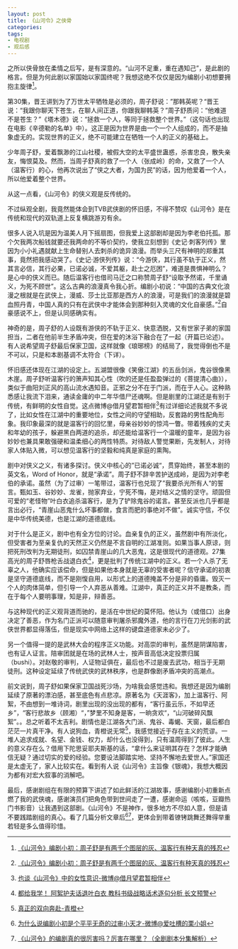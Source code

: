 ```yaml
---
layout: post
title: 《山河令》之侠骨
categories: 
tags:
- 电视剧
- 观后感
---
```


之所以侠骨放在柔情之后写，是有深意的。“山河不足重，重在遇知己”，是此剧的格言。但是为何此剧以家国始以家国终呢？我想这绝不仅仅是因为编剧小初想要拥抱主旋律[^1]。

第30集，晋王讲到为了万世太平牺牲是必须的，周子舒说：”那韩英呢？“晋王说：“我跟你聊天下苍生，在聊人间正道，你跟我聊韩英？”周子舒质问：“他难道不是苍生？”《塔木德》说：“拯救一个人，等同于拯救整个世界。”（这句话也出现在电影《辛德勒的名单》中）。这正是因为世界是由一个一个人组成的，而不是抽象虚无的。实现世界的正义，绝不可能建立在牺牲一个人的正义的基础上。

少年周子舒，爱着飘渺的江山社稷，被假大空的太平盛世蛊惑，杀害忠良，散失亲友，悔恨莫及。然而，当周子舒真的救了一个人（张成岭）的命，又救了一个人（温客行）的心，他再次说出了“侠之大者，为国为民”的话，因为他爱着一个人，所以他爱着整个世界。

从这一点看，《山河令》的侠义观是反传统的。

不过纵观全剧，我竟然能体会到TVB武侠剧的怀旧感，不得不赞叹《山河令》是在传统和现代的双轨道上反复横跳游刃有余。

很多人说入坑是因为温美人月下摇扇图，但我爱上这部剧却是因为李老伯托孤。那个欠我两次船钱就要还我两命的不等价契约，使我立刻想到《史记·刺客列传》里因为小小礼遇就献上生命替别人去刺杀的诡异浪漫。而举头三尺有神明的郑重其事，竟然把我感动哭了。《史记·游侠列传》说：“今游侠，其行虽不轨于正义，然其言必信，其行必果，已诺必诚，不爱其躯，赴士之厄困”，难道是畏惧神明么？是心中的侠义而已。随后温客行也借司马迁之口称赞周子舒“设取予然诺，千里诵义，为死不顾世”。这么古典的浪漫真令我心折。编剧小初说：“中国的古典文化浪漫之根就是在武侠上，漫威、莎士比亚那是西方人的浪漫，可是我们的浪漫就是碧血照丹青，中国人真的只有在武侠中才能体会到那种刻入灵魂的文化自豪感。”[^1]自豪感说不上，但是认同感确实有。

神奇的是，周子舒的人设既有游侠的不轨于正义、快意洒脱，又有世家子弟的家国担当，二者在他前半生矛盾冲突，但在爱的沐浴下融合在了一起（开篇已论述）。有人说希望周子舒最后保家卫国，这样就像《琅琊榜》的结局了，我觉得倒也不是不可以，只是和本剧基调不太符合（下详）。

怀旧感还体现在江湖的设定上。五湖盟很像《笑傲江湖》的五岳剑派，鬼谷很像黑木崖。周子舒听温客行的箫声知其心性（吹的还是任盈盈弹过的《菩提清心曲》），类似于曲阳刘正风的高山流水遇知音。正邪之分不在于门派，而在于人心。这种熟悉感让我流下泪来，通读金庸的中二年华借尸还魂啊。但是剧里的江湖还是有别于传统，有鲜明的女性自觉。这点微博@借月望君暂相伴[^2]有过详细论述我就不多说了，比如女性在江湖中的重要地位，女性之间的守望相助，反套路的男性配角形象。我印象最深的就是温客行的回忆里，母亲谷妙妙的惊鸿一瞥。带着残疾的丈夫和年幼的孩子，躲避黑白两道的追杀，却还能给温客行一个温暖的童年，是因为谷妙妙也兼具果敢强硬和温柔细心的两性特质。对待敌人警觉果断，先发制人，对待家人体贴入微，可以想见温客行的坚毅和纯真是家庭的熏陶。

剧中对侠义之义，有诸多探讨。侠义中核心的”已诺必诚“，贯穿始终，甚至本剧的英文名，Word of Honor，就是“承诺”。周子舒不辞辛苦护送成岭，是因为对李老伯的承诺。虽然（为了过审）一笔带过，温客行也兑现了”我要杀光所有人“的誓言。甄如玉、谷妙妙、龙雀，抛家弃业，宁死不悔，是对结义之情的坚守。顽固但可爱的“老怪物”叶白衣追杀温客行，是为了铲除鬼谷的诺言。甚至反派也几乎都是言出必行，“青崖山恶鬼什么坏事都做，食言而肥的事绝对不做”。诚实守信，不仅是中华传统美德，也是江湖的道德底线。

对于什么是正义，剧中也有全方位的讨论。血亲复仇的正义，虽然剧中有所淡化，但受害者为至亲复仇的天然正义仍然是不言自明的江湖准则。如果当事人原谅，则把死刑改判为无期徒刑，如囚禁青崖山的几大恶鬼，这是很现代的道德观。27集高光的周子舒唇枪舌战退白衣[^3]，更是批判了传统江湖中的正义。若一个人杀了无辜之人，他确实应该偿命，但是如果他本身就是无辜的受害者呢？信守承诺的初衷是坚守道德底线，而不是刚愎自用，以形式上的道德掩盖不分是非的昏庸。毁灭一个人的肉体简单，但引导一个人弃恶从善难。江湖中，真正的正义并不是教条，而在于每个人要明事理，知是非，辩善恶。

与这种现代的正义观背道而驰的，是活在中世纪的莫怀阳。他认为（或借口）出身决定了善恶，作为名门正派可以随意审判屠杀邪魔外道，他的言行在刀光剑影的武侠世界都显得落伍，但是现实中网络上这样的键盘道德家未必少了。

另一个值得一提的是武林大会的程序正义功能。对高崇的审判，虽然是阴谋陷害，也有证人证言。陪审团就是在场的武林人士，按声音高低决定投票归属（bushi）。对赵敬的审判，人证物证俱在，最后也不过是废去武功，相当于无期徒刑。这种设定延续了传统武侠的武林秩序，也是群像剧矛盾冲突的高潮点。

前文说到，周子舒如果保家卫国战死沙场，为啥我会感觉违和。我想还是因为编剧延续了原著的漂泊感，甚至底色有点悲凉。原著名为《天涯客》，加上温客行、阿絮，不由想到一堆诗词，剧里出现的没出现的都有，“客行虽云乐，不如早还乡”，“客行悲故乡（顾湘）“，”梦里不知身是客，一晌贪欢“，“山河破碎风飘絮”。。总之听着不太吉利。剧情也是江湖各大门派、鬼谷、毒蝎、天窗，最后都白茫茫一片真干净。有人说狗血，青橙说无常[^4]，我感觉接近于存在主义的荒谬。一堆人追求成就、名望、金钱、权力，却什么也没得到，只有温周得到了彼此。人生的意义存在么？借用下陀思妥耶夫斯基的话，“拿什么来证明其存在？怎样才能确信无疑？通过切实的爱的经验。您要设法脚踏实地、坚持不懈地去爱世人。”家国还是太虚无了，家人比较实在。看到有人说《山河令》主旨像《银魂》，我想大概因为都有对宏大叙事的消解吧。

最后，感谢剧组在有限的预算下讲述了如此鲜活的江湖故事，感谢编剧小初重新点燃了我的武侠魂，感谢演员们把角色带到世间走了一遭，感谢命运（咳咳，豆瓣热门书影音）让我遇到这部剧。《山河令》不是神作，很多地方不尽如人意，但是请不要践踏剧组的真心。看了几篇分析文章后[^5][^6]，更体会到带着镣铐跳舞还舞得举重若轻是多么值得珍惜。


[^1]: [《山河令》编剧小初：周子舒是有两千个图层的灰、温客行有种天真的残忍](https://weibo.com/ttarticle/p/show?id=2309634610089976725607)
[^2]: [也谈《山河令》中的女性意识-微博@借月望君暂相伴](https://weibo.com/5953825924/K73FJx9Nn)
[^3]: [都给我学！ 阿絮护夫话退叶白衣 教科书级战略话术逐句分析 长文预警](https://www.douban.com/group/topic/215881457/)
[^4]: [真正的双向奔赴-青橙](https://movie.douban.com/review/13320613/)
[^5]: [为什么说编剧小初是个平平无奇的过审小天才-微博@爱吐槽的栗小姐](https://m.weibo.cn/status/4618310639948054)
[^6]: [《山河令》的编剧真的很厉害吗？厉害在哪里？（全剧剧本分集解析）](https://movie.douban.com/review/13299168/)
